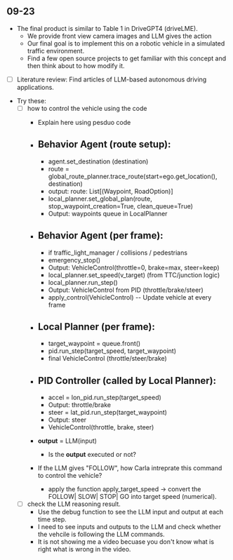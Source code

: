 ## 09-23
* The final product is similar to Table 1 in DriveGPT4 (driveLME).
    * We provide front view camera images and LLM gives the action
    * Our final goal is to implement this on a robotic vehicle in a simulated traffic environment. 
    * Find a few open source projects to get familiar with this concept and then think about to how modify it. 

* [ ] Literature review: Find articles of LLM-based autonomous driving applications. 


* Try these:
    * [ ] how to control the vehicle using the code
        * Explain here using pesduo code

        * Behavior Agent (route setup): 
            - 
            - agent.set_destination (destination)
            - route = global_route_planner.trace_route(start=ego.get_location(), destination)
            - output: route: List[(Waypoint, RoadOption)]
            - local_planner.set_global_plan(route, stop_waypoint_creation=True, clean_queue=True)
            - Output: waypoints queue in LocalPlanner
        * Behavior Agent (per frame):
            - 
            - if traffic_light_manager / collisions / pedestrians
            - emergency_stop() 
            - Output: VehicleControl(throttle=0, brake=max, steer=keep)
            - local_planner.set_speed(v_target)  (from TTC/junction logic)
            - local_planner.run_step()
            - Output: VehicleControl from PID (throttle/brake/steer)
            - apply_control(VehicleControl) -- Update vehicle at every frame 

        * Local Planner (per frame):
            - 
            - target_waypoint = queue.front()
            - pid.run_step(target_speed, target_waypoint)
            - final VehicleControl (throttle/steer/brake)

        * PID Controller (called by Local Planner):
            - 
            - accel  = lon_pid.run_step(target_speed)
            - Output: throttle/brake
            - steer  = lat_pid.run_step(target_waypoint)
            - Output: steer
            - VehicleControl(throttle, brake, steer)

        * **output** = LLM(input)
            * Is the **output** executed or not?
        * If the LLM gives "FOLLOW", how Carla intreprate this command to control the vehicle?
            - apply the function apply_target_speed -> convert the FOLLOW| SLOW| STOP| GO into target speed (numerical).
    * [ ] check the LLM reasoning result. 
        * Use the debug function to see the LLM input and output at each time step. 
        * I need to see inputs and outputs to the LLM and check whether the vehcile is following the LLM commands. 
        * It is not showing me a video becuase you don't know what is right what is wrong in the video. 
